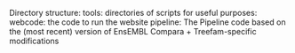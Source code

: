 

Directory structure:
	tools: directories of scripts for useful purposes:
	webcode: the code to run the website
	pipeline: The Pipeline code based on the (most recent) version of EnsEMBL Compara + Treefam-specific modifications
